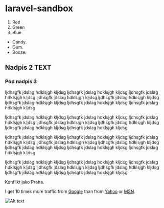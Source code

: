 # laravel-sandbox

1.  Red
2.  Green
3.  Blue



*   Candy.
*   Gum.
*   Booze.



## Nadpis 2 TEXT

### Pod nadpis 3


ljdhsgfk jdslag hdklsjgh kljdsg ljdhsgfk jdslag hdklsjgh kljdsg ljdhsgfk jdslag hdklsjgh kljdsg 
ljdhsgfk jdslag hdklsjgh kljdsg ljdhsgfk jdslag hdklsjgh kljdsg ljdhsgfk jdslag hdklsjgh kljdsg 
ljdhsgfk jdslag hdklsjgh kljdsg ljdhsgfk jdslag hdklsjgh kljdsg 

ljdhsgfk jdslag hdklsjgh kljdsg ljdhsgfk jdslag hdklsjgh kljdsg 
ljdhsgfk jdslag hdklsjgh kljdsg ljdhsgfk jdslag hdklsjgh kljdsg ljdhsgfk jdslag hdklsjgh kljdsg 
ljdhsgfk jdslag hdklsjgh kljdsg ljdhsgfk jdslag hdklsjgh kljdsg 

ljdhsgfk jdslag hdklsjgh kljdsg ljdhsgfk jdslag hdklsjgh kljdsg ljdhsgfk jdslag hdklsjgh kljdsg 
ljdhsgfk jdslag hdklsjgh kljdsg ljdhsgfk jdslag hdklsjgh kljdsg ljdhsgfk jdslag hdklsjgh kljdsg 
ljdhsgfk jdslag hdklsjgh kljdsg ljdhsgfk jdslag hdklsjgh kljdsg 

ljdhsgfk jdslag hdklsjgh kljdsg ljdhsgfk jdslag hdklsjgh kljdsg 
ljdhsgfk jdslag hdklsjgh kljdsg ljdhsgfk jdslag hdklsjgh kljdsg ljdhsgfk jdslag hdklsjgh kljdsg 
ljdhsgfk jdslag hdklsjgh kljdsg ljdhsgfk jdslag hdklsjgh kljdsg 

Konflikt jako Praha.


I get 10 times more traffic from [Google][1] than from
[Yahoo][2] or [MSN][3].

[1]: http://google.com/        "Google"
[2]: http://search.yahoo.com/  "Yahoo Search"
[3]: http://search.msn.com/    "MSN Search"




![Alt text](http://animalia-life.com/data_images/cat/cat2.jpg "Optional title")
